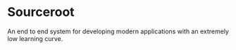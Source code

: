 # Sourceroot
An end to end system for developing modern applications with an extremely low learning curve.
